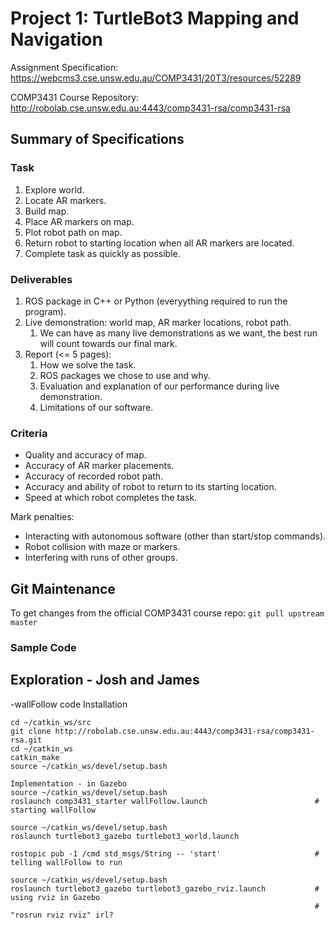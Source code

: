 # Project 1: TurtleBot3 Mapping and Navigation

Assignment Specification:\
https://webcms3.cse.unsw.edu.au/COMP3431/20T3/resources/52289

COMP3431 Course Repository:\
http://robolab.cse.unsw.edu.au:4443/comp3431-rsa/comp3431-rsa

## Summary of Specifications

### Task

1. Explore world.
2. Locate AR markers.
3. Build map.
4. Place AR markers on map.
5. Plot robot path on map.
6. Return robot to starting location when all AR markers are located.
7. Complete task as quickly as possible.

### Deliverables

1. ROS package in C++ or Python (everyything required to run the program).
2. Live demonstration: world map, AR marker locations, robot path.
    1. We can have as many live demonstrations as we want, the best run will count towards our final mark.
3. Report (<= 5 pages):
    1. How we solve the task.
    2. ROS packages we chose to use and why.
    3. Evaluation and explanation of our performance during live demonstration.
    4. Limitations of our software.

### Criteria

- Quality and accuracy of map.
- Accuracy of AR marker placements.
- Accuracy of recorded robot path.
- Accuracy and ability of robot to return to its starting location.
- Speed at which robot completes the task.

Mark penalties:
- Interacting with autonomous software (other than start/stop commands).
- Robot collision with maze or markers.
- Interfering with runs of other groups.

## Git Maintenance

To get changes from the official COMP3431 course repo: `git pull upstream master`

### Sample Code
## Exploration - Josh and James
-wallFollow code
    Installation
    
    cd ~/catkin_ws/src
    git clone http://robolab.cse.unsw.edu.au:4443/comp3431-rsa/comp3431-rsa.git
    cd ~/catkin_ws
    catkin_make
    source ~/catkin_ws/devel/setup.bash
    
    Implementation - in Gazebo                      
    source ~/catkin_ws/devel/setup.bash                 
    roslaunch comp3431_starter wallFollow.launch                        # starting wallFollow
    
    source ~/catkin_ws/devel/setup.bash
    roslaunch turtlebot3_gazebo turtlebot3_world.launch                 
    
    rostopic pub -1 /cmd std_msgs/String -- 'start'                     # telling wallFollow to run
    
    source ~/catkin_ws/devel/setup.bash
    roslaunch turtlebot3_gazebo turtlebot3_gazebo_rviz.launch           # using rviz in Gazebo
                                                                        # "rosrun rviz rviz" irl?

